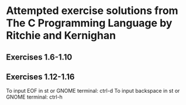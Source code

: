 # Attempted exercise solutions from **The C Programming Language** by Ritchie and Kernighan

## Exercises 1.6-1.10
## Exercises 1.12-1.16

To input EOF in st or GNOME terminal: ctrl-d
To input backspace in st or GNOME terminal: ctrl-h
